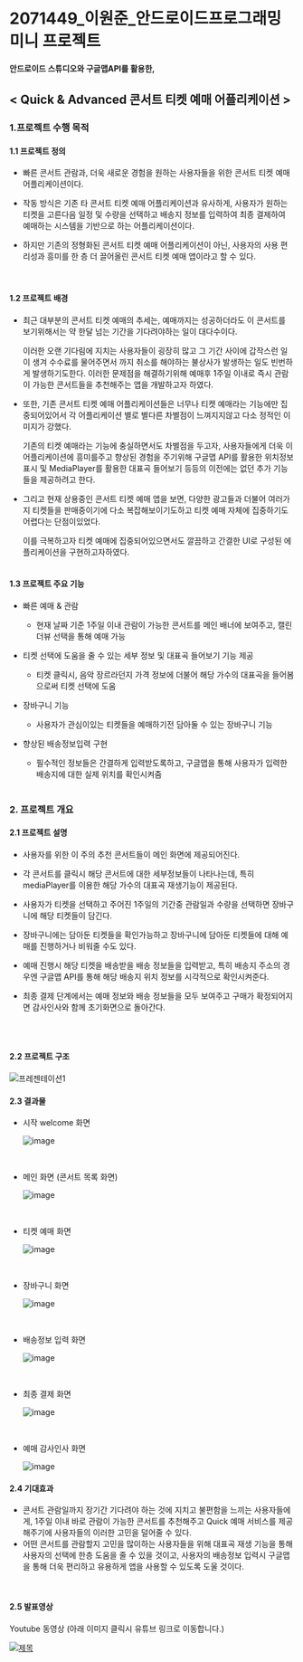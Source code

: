 # 2071449_이원준_안드로이드프로그래밍 미니 프로젝트
#### 안드로이드 스튜디오와 구글맵API를 활용한, 

## < Quick & Advanced 콘서트 티켓 예매 어플리케이션 >




### 1.프로젝트 수행 목적

#### 1.1 프로젝트 정의

* 빠른 콘서트 관람과, 더욱 새로운 경험을 원하는 사용자들을 위한 콘서트 티켓 예매 어플리케이션이다.
  
* 작동 방식은 기존 타 콘서트 티켓 예매 어플리케이션과 유사하게, 사용자가 원하는 티켓을 고른다음 일정 및 수량을 선택하고 배송지 정보를 입력하여 최종 결제하여 예매하는 시스템을 기반으로 하는 어플리케이션이다.

* 하지만 기존의 정형화된 콘서트 티켓 예매 어플리케이션이 아닌, 사용자의 사용 편리성과 흥미를 한 층 더 끌어올린 콘서트 티켓 예매 앱이라고 할 수 있다.  
<br><br>

#### 1.2 프로젝트 배경

* 최근 대부분의 콘서트 티켓 예매의 추세는, 예매까지는 성공하더라도 이 콘서트를 보기위해서는 약 한달 넘는 기간을 기다려야하는 일이 대다수이다.
  
  이러한 오랜 기다림에 지치는 사용자들이 굉장히 많고 그 기간 사이에 갑작스런 일이 생겨 수수료를 물어주면서 까지 취소를 해야하는 불상사가 발생하는 일도 빈번하게 발생하기도한다.
  이러한 문제점을 해결하기위해 예매후 1주일 이내로 즉시 관람이 가능한 콘서트들을 추천해주는 앱을 개발하고자 하였다.
  
* 또한, 기존 콘서트 티켓 예매 어플리케이션들은 너무나 티켓 예매라는 기능에만 집중되어있어서 각 어플리케이션 별로 별다른 차별점이 느껴지지않고 다소 정적인 이미지가 강했다.

  기존의 티켓 예매라는 기능에 충실하면서도 차별점을 두고자, 사용자들에게 더욱 이 어플리케이션에 흥미를주고
  향상된 경험을 주기위해 구글맵 API를 활용한 위치정보 표시 및 MediaPlayer를 활용한 대표곡 들어보기 등등의 이전에는 없던 추가 기능들을 제공하려고 한다.

* 그리고 현재 상용중인 콘서트 티켓 예매 앱을 보면, 다양한 광고들과 더불어 여러가지 티켓들을 판매중이기에 다소 복잡해보이기도하고 티켓 예매 자체에 집중하기도 어렵다는 단점이있었다.

  이를 극복하고자 티켓 예매에 집중되어있으면서도 깔끔하고 간결한 UI로 구성된 에플리케이션을 구현하고자하였다. 
<br><br>
#### 1.3 프로젝트 주요 기능

* 빠른 예매 & 관람
  
  * 현재 날짜 기준 1주일 이내 관람이 가능한 콘서트를 메인 배너에 보여주고, 캘린더뷰 선택을 통해 예매 가능
    
* 티켓 선택에 도움을 줄 수 있는 세부 정보 및 대표곡 들어보기 기능 제공
  
  * 티켓 클릭시, 음악 장르라던지 가격 정보에 더불어 해당 가수의 대표곡을 들어봄으로써 티켓 선택에 도움
    
* 장바구니 기능
  
  * 사용자가 관심이있는 티켓들을 예매하기전 담아둘 수 있는 장바구니 기능
    
* 향상된 배송정보입력 구현
  
  * 필수적인 정보들은 간결하게 입력받도록하고, 구글맵을 통해 사용자가 입력한 배송지에 대한 실제 위치를 확인시켜줌 
<br><br>
### 2. 프로젝트 개요

#### 2.1 프로젝트 설명

* 사용자를 위한 이 주의 추천 콘서트들이 메인 화면에 제공되어진다.
  
* 각 콘서트를 클릭시 해당 콘서트에 대한 세부정보들이 나타나는데, 특히 mediaPlayer를 이용한 해당 가수의 대표곡 재생기능이 제공된다.
  
* 사용자가 티켓을 선택하고 주어진 1주일의 기간중 관람일과 수량을 선택하면 장바구니에 해당 티켓들이 담긴다.
  
* 장바구니에는 담아둔 티켓들을 확인가능하고 장바구니에 담아둔 티켓들에 대해 예매를 진행하거나 비워줄 수도 있다.
  
* 예매 진행시 해당 티켓을 배송받을 배송 정보들을 입력받고, 특히 배송지 주소의 경우엔 구글맵 API를 통해 해당 배송지 위치 정보를 시각적으로 확인시켜준다.
  
* 최종 결제 단계에서는 예매 정보와 배송 정보들을 모두 보여주고 구매가 확정되어지면 감사인사와 함께 초기화면으로 돌아간다.

<br><br>
#### 2.2 프로젝트 구조

![프레젠테이션1](https://github.com/000jun26/MiniProject_TicketReservationApp/assets/146986774/d4a84d32-8957-422f-a474-04803b2f169a)




#### 2.3 결과물

* 시작 welcome 화면
  

  ![image](https://github.com/000jun26/MiniProject_TicketReservationApp/assets/146986774/52e0d196-df5c-424d-979e-9a0a82711af8)


<br>

* 메인 화면 (콘서트 목록 화면)
  

  ![image](https://github.com/000jun26/MiniProject_TicketReservationApp/assets/146986774/8997cf5f-389d-4229-81ca-d74336960990)


<br>

* 티켓 예매 화면
  

  ![image](https://github.com/000jun26/MiniProject_TicketReservationApp/assets/146986774/5b390399-0358-4f67-9ae3-af5219c3efef)


<br>

* 장바구니 화면
  
  
  ![image](https://github.com/000jun26/MiniProject_TicketReservationApp/assets/146986774/9977d329-61b2-48fe-ac9e-5dec762d6dc9)

<br>


* 배송정보 입력 화면
  
  
  ![image](https://github.com/000jun26/MiniProject_TicketReservationApp/assets/146986774/25ca4907-1cd0-4872-97e2-cd3aca449fe2)


<br>

* 최종 결제 화면
  
  
  ![image](https://github.com/000jun26/MiniProject_TicketReservationApp/assets/146986774/a3825f4b-05ff-4252-af12-0649f889ec8d)

<br>


* 예매 감사인사 화면
  

   ![image](https://github.com/000jun26/MiniProject_TicketReservationApp/assets/146986774/7c9d78de-82b7-4a58-8925-e3f701452028)




#### 2.4 기대효과

* 콘서트 관람일까지 장기간 기다려야 하는 것에 지치고 불편함을 느끼는 사용자들에게, 1주일 이내 바로 관람이 가능한 콘서트를 추천해주고 Quick 예매 서비스를 제공해주기에 사용자들의 이러한 고민을 덜어줄 수 있다.
* 어떤 콘서트를 관람할지 고민을 많이하는 사용자들을 위해 대표곡 재생 기능을 통해 사용자의 선택에 한층 도움을 줄 수 있을 것이고, 사용자의 배송정보 입력시 구글맵을 통해 더욱 편리하고 유용하게 앱을 사용할 수 있도록 도울 것이다.  

<br>


#### 2.5 발표영상


Youtube 동영상 (아래 이미지 클릭시 유튜브 링크로 이동합니다.)


 [![제목](https://github.com/000jun26/MiniProject_TicketReservationApp/assets/146986774/cb69132b-72e1-4819-ba0a-39ad1f402552)](https://www.youtube.com/watch?v=IZ48rEiPtSY)
